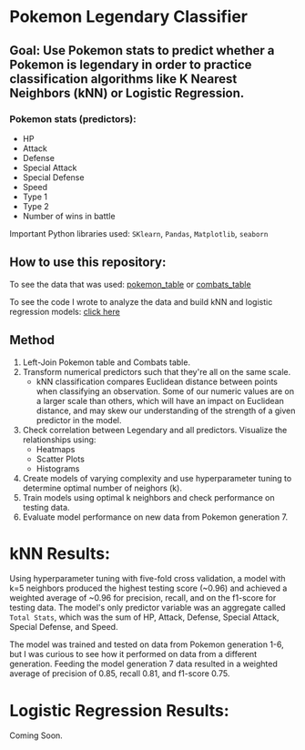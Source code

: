 # Pokemon Legendary Classifier
## Goal: Use Pokemon stats to predict whether a Pokemon is legendary in order to practice classification algorithms like K Nearest Neighbors (kNN) or Logistic Regression.

### Pokemon stats (predictors):
* HP
* Attack
* Defense
* Special Attack
* Special Defense
* Speed
* Type 1
* Type 2
* Number of wins in battle

Important Python libraries used: `SKlearn`, `Pandas`, `Matplotlib`, `seaborn`

## How to use this repository:
To see the data that was used: [pokemon_table](https://github.com/papir805/pokemon_classification/blob/main/pokemon_data/Pokemon_with_correct_pkmn_numbers.csv) or [combats_table](https://github.com/papir805/pokemon_classification/blob/main/pokemon_data/combats.csv)

To see the code I wrote to analyze the data and build kNN and logistic regression models: [click here](https://github.com/papir805/pokemon_classification/blob/main/pkmn_legendary_classification_knn.ipynb)

## Method
1) Left-Join Pokemon table and Combats table.
2) Transform numerical predictors such that they're all on the same scale.  
    - kNN classification compares Euclidean distance between points when classifying an observation.  Some of our numeric values are on a larger scale than others, which will have an impact on Euclidean distance, and may skew our understanding of the strength of a given predictor in the model. 
3) Check correlation between Legendary and all predictors.  Visualize the relationships using:
    - Heatmaps
    - Scatter Plots
    - Histograms
4) Create models of varying complexity and use hyperparameter tuning to determine optimal number of neighors (k).
5) Train models using optimal k neighbors and check performance on testing data.
6) Evaluate model performance on new data from Pokemon generation 7.


# kNN Results:
Using hyperparameter tuning with five-fold cross validation, a model with k=5 neighbors produced the highest testing score (~0.96) and achieved a weighted average of ~0.96 for precision, recall, and on the f1-score for testing data.  The model's only predictor variable was an aggregate called `Total Stats`, which was the sum of HP, Attack, Defense, Special Attack, Special Defense, and Speed.

The model was trained and tested on data from Pokemon generation 1-6, but I was curious to see how it performed on data from a different generation.  Feeding the model generation 7 data resulted in a weighted average of precision of 0.85, recall 0.81, and f1-score 0.75.

# Logistic Regression Results:
Coming Soon.
